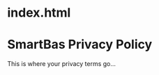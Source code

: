 # index.html<!DOCTYPE html>
<html>
  <head>
    <title>Privacy Policy</title>
  </head>
  <body>
    <h1>SmartBas Privacy Policy</h1>
    <p>This is where your privacy terms go...</p>
  </body>
</html>
